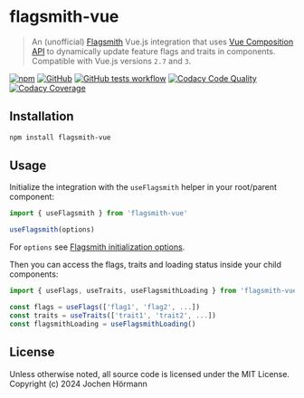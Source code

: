 # flagsmith-vue

> An (unofficial) [Flagsmith](https://www.flagsmith.com) Vue.js integration that uses [Vue Composition API](https://vuejs.org/guide/extras/composition-api-faq.html) to dynamically update feature flags and traits in components. Compatible with Vue.js versions `2.7` and `3`.

[![npm][badge-npm]][npm] [![GitHub][badge-github]][github] [![GitHub tests workflow][badge-actions]][actions] [![Codacy Code Quality][badge-codacy]][codacy] [![Codacy Coverage][badge-coverage]][codacy]

[npm]: https://www.npmjs.com/package/flagsmith-vue
[github]: https://github.com/jhoermann/flagsmith-vue
[actions]: https://github.com/jhoermann/flagsmith-vue/actions/workflows/tests.yml?query=branch%3Amain
[codacy]: https://app.codacy.com/gh/jhoermann/flagsmith-vue/dashboard

[badge-npm]: https://img.shields.io/npm/v/flagsmith-vue?logo=npm&logoColor=white&color=red
[badge-github]: https://img.shields.io/github/package-json/v/jhoermann/flagsmith-vue?logo=github&color=blue
[badge-actions]: https://img.shields.io/github/actions/workflow/status/jhoermann/flagsmith-vue/tests.yml?logo=github&label=Tests
[badge-codacy]: https://img.shields.io/codacy/grade/27a356f30e97429e9c8c0b865e41240a?logo=codacy
[badge-coverage]: https://img.shields.io/codacy/coverage/27a356f30e97429e9c8c0b865e41240a?logo=codacy

## Installation

```bash
npm install flagsmith-vue
```

## Usage

Initialize the integration with the `useFlagsmith` helper in your root/parent component:

```ts
import { useFlagsmith } from 'flagsmith-vue'

useFlagsmith(options)
```

For `options` see [Flagsmith initialization options](https://docs.flagsmith.com/clients/javascript#initialisation-options).

Then you can access the flags, traits and loading status inside your child components:

```ts
import { useFlags, useTraits, useFlagsmithLoading } from 'flagsmith-vue'

const flags = useFlags(['flag1', 'flag2', ...])
const traits = useTraits(['trait1', 'trait2', ...])
const flagsmithLoading = useFlagsmithLoading()
```

## License

Unless otherwise noted, all source code is licensed under the MIT License.  
Copyright (c) 2024 Jochen Hörmann
